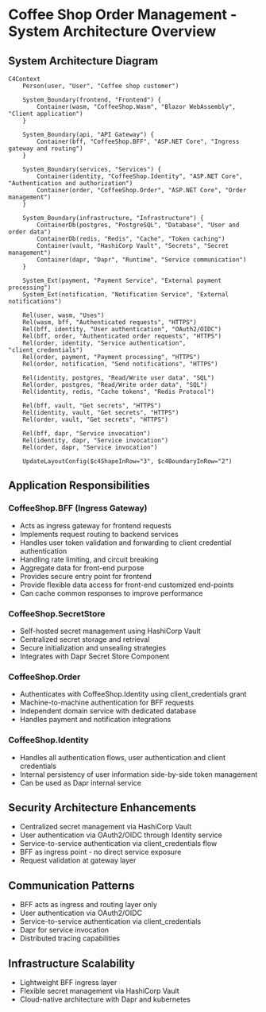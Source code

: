 # Coffee Shop Order Management - System Architecture Overview

## System Architecture Diagram

```mermaid
C4Context
    Person(user, "User", "Coffee shop customer")

    System_Boundary(frontend, "Frontend") {
        Container(wasm, "CoffeeShop.Wasm", "Blazor WebAssembly", "Client application")
    }

    System_Boundary(api, "API Gateway") {
        Container(bff, "CoffeeShop.BFF", "ASP.NET Core", "Ingress gateway and routing")
    }

    System_Boundary(services, "Services") {
        Container(identity, "CoffeeShop.Identity", "ASP.NET Core", "Authentication and authorization")
        Container(order, "CoffeeShop.Order", "ASP.NET Core", "Order management")
    }

    System_Boundary(infrastructure, "Infrastructure") {
        ContainerDb(postgres, "PostgreSQL", "Database", "User and order data")
        ContainerDb(redis, "Redis", "Cache", "Token caching")
        Container(vault, "HashiCorp Vault", "Secrets", "Secret management")
        Container(dapr, "Dapr", "Runtime", "Service communication")
    }

    System_Ext(payment, "Payment Service", "External payment processing")
    System_Ext(notification, "Notification Service", "External notifications")

    Rel(user, wasm, "Uses")
    Rel(wasm, bff, "Authenticated requests", "HTTPS")
    Rel(bff, identity, "User authentication", "OAuth2/OIDC")
    Rel(bff, order, "Authenticated order requests", "HTTPS")
    Rel(order, identity, "Service authentication", "client_credentials")
    Rel(order, payment, "Payment processing", "HTTPS")
    Rel(order, notification, "Send notifications", "HTTPS")

    Rel(identity, postgres, "Read/Write user data", "SQL")
    Rel(order, postgres, "Read/Write order data", "SQL")
    Rel(identity, redis, "Cache tokens", "Redis Protocol")

    Rel(bff, vault, "Get secrets", "HTTPS")
    Rel(identity, vault, "Get secrets", "HTTPS")
    Rel(order, vault, "Get secrets", "HTTPS")

    Rel(bff, dapr, "Service invocation")
    Rel(identity, dapr, "Service invocation")
    Rel(order, dapr, "Service invocation")

    UpdateLayoutConfig($c4ShapeInRow="3", $c4BoundaryInRow="2")
```

## Application Responsibilities

### CoffeeShop.BFF (Ingress Gateway)
- Acts as ingress gateway for frontend requests
- Implements request routing to backend services
- Handles user token validation and forwarding to client credential authentication
- Handling rate limiting, and circuit breaking
- Aggregate data for front-end purpose 
- Provides secure entry point for frontend
- Provide flexible data access for front-end customized end-points 
- Can cache common responses to improve performance

### CoffeeShop.SecretStore
- Self-hosted secret management using HashiCorp Vault
- Centralized secret storage and retrieval
- Secure initialization and unsealing strategies
- Integrates with Dapr Secret Store Component

### CoffeeShop.Order
- Authenticates with CoffeeShop.Identity using client_credentials grant
- Machine-to-machine authentication for BFF requests
- Independent domain service with dedicated database
- Handles payment and notification integrations

### CoffeeShop.Identity
- Handles all authentication flows, user authentication and client credentials
- Internal persistency of user information side-by-side token management
- Can be used as Dapr internal service 

## Security Architecture Enhancements
- Centralized secret management via HashiCorp Vault
- User authentication via OAuth2/OIDC through Identity service
- Service-to-service authentication via client_credentials flow
- BFF as ingress point - no direct service exposure
- Request validation at gateway layer

## Communication Patterns
- BFF acts as ingress and routing layer only
- User authentication via OAuth2/OIDC
- Service-to-service authentication via client_credentials
- Dapr for service invocation
- Distributed tracing capabilities

## Infrastructure Scalability
- Lightweight BFF ingress layer
- Flexible secret management via HashiCorp Vault
- Cloud-native architecture with Dapr and kubernetes